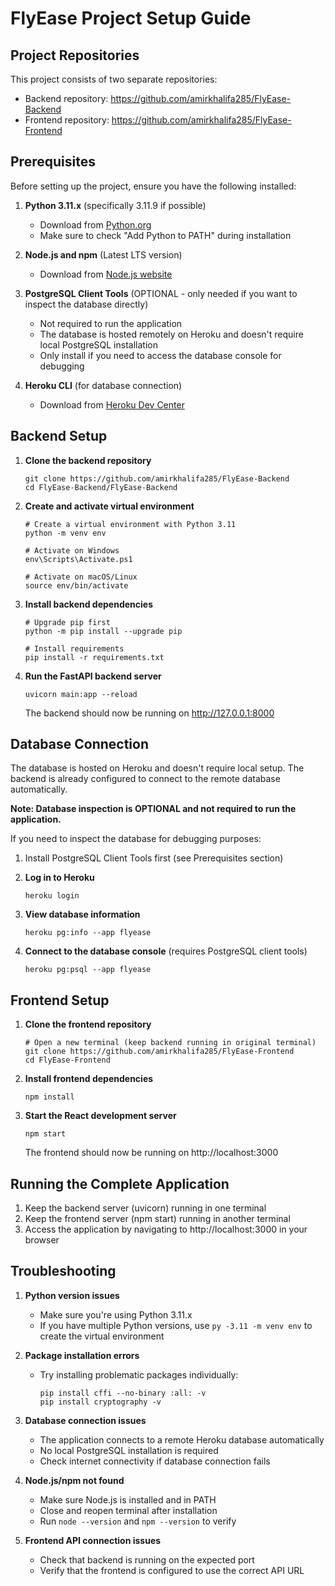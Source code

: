 # FlyEase Project Setup Guide

## Project Repositories

This project consists of two separate repositories:
- Backend repository: https://github.com/amirkhalifa285/FlyEase-Backend
- Frontend repository: https://github.com/amirkhalifa285/FlyEase-Frontend

## Prerequisites

Before setting up the project, ensure you have the following installed:

1. **Python 3.11.x** (specifically 3.11.9 if possible)
   - Download from [Python.org](https://www.python.org/downloads/release/python-3119/)
   - Make sure to check "Add Python to PATH" during installation

2. **Node.js and npm** (Latest LTS version)
   - Download from [Node.js website](https://nodejs.org/)

3. **PostgreSQL Client Tools** (OPTIONAL - only needed if you want to inspect the database directly)
   - Not required to run the application
   - The database is hosted remotely on Heroku and doesn't require local PostgreSQL installation
   - Only install if you need to access the database console for debugging

4. **Heroku CLI** (for database connection)
   - Download from [Heroku Dev Center](https://devcenter.heroku.com/articles/heroku-cli)

## Backend Setup

1. **Clone the backend repository**
   ```
   git clone https://github.com/amirkhalifa285/FlyEase-Backend
   cd FlyEase-Backend/FlyEase-Backend
   ```

2. **Create and activate virtual environment**
   ```
   # Create a virtual environment with Python 3.11
   python -m venv env
   
   # Activate on Windows
   env\Scripts\Activate.ps1
   
   # Activate on macOS/Linux
   source env/bin/activate
   ```

3. **Install backend dependencies**
   ```
   # Upgrade pip first
   python -m pip install --upgrade pip
   
   # Install requirements
   pip install -r requirements.txt
   ```

4. **Run the FastAPI backend server**
   ```
   uvicorn main:app --reload
   ```
   The backend should now be running on http://127.0.0.1:8000

## Database Connection

The database is hosted on Heroku and doesn't require local setup. The backend is already configured to connect to the remote database automatically.

**Note: Database inspection is OPTIONAL and not required to run the application.**

If you need to inspect the database for debugging purposes:

1. Install PostgreSQL Client Tools first (see Prerequisites section)

2. **Log in to Heroku**
   ```
   heroku login
   ```

3. **View database information**
   ```
   heroku pg:info --app flyease
   ```

4. **Connect to the database console** (requires PostgreSQL client tools)
   ```
   heroku pg:psql --app flyease
   ```

## Frontend Setup

1. **Clone the frontend repository**
   ```
   # Open a new terminal (keep backend running in original terminal)
   git clone https://github.com/amirkhalifa285/FlyEase-Frontend
   cd FlyEase-Frontend
   ```

2. **Install frontend dependencies**
   ```
   npm install
   ```

3. **Start the React development server**
   ```
   npm start
   ```
   The frontend should now be running on http://localhost:3000

## Running the Complete Application

1. Keep the backend server (uvicorn) running in one terminal
2. Keep the frontend server (npm start) running in another terminal
3. Access the application by navigating to http://localhost:3000 in your browser

## Troubleshooting

1. **Python version issues**
   - Make sure you're using Python 3.11.x
   - If you have multiple Python versions, use `py -3.11 -m venv env` to create the virtual environment

2. **Package installation errors**
   - Try installing problematic packages individually:
     ```
     pip install cffi --no-binary :all: -v
     pip install cryptography -v
     ```

3. **Database connection issues**
   - The application connects to a remote Heroku database automatically
   - No local PostgreSQL installation is required
   - Check internet connectivity if database connection fails

4. **Node.js/npm not found**
   - Make sure Node.js is installed and in PATH
   - Close and reopen terminal after installation
   - Run `node --version` and `npm --version` to verify

5. **Frontend API connection issues**
   - Check that backend is running on the expected port
   - Verify that the frontend is configured to use the correct API URL

